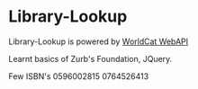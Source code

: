 # Library-Lookup

Library-Lookup is powered by [WorldCat WebAPI](http://xisbn.worldcat.org/xisbnadmin/doc/api.htm)

Learnt basics of Zurb's Foundation, JQuery.

Few ISBN's
0596002815
0764526413

